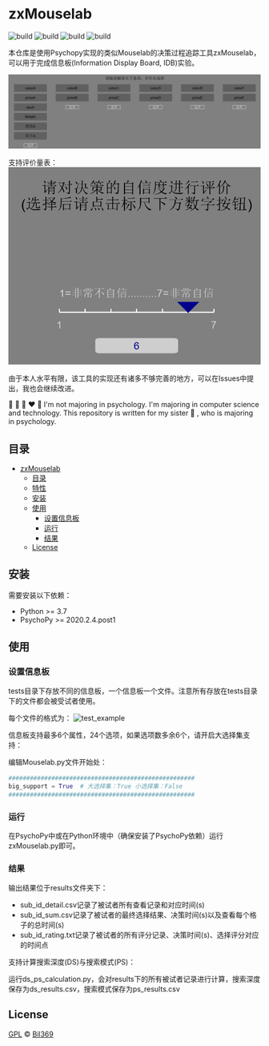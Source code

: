 # zxMouselab

![build](https://img.shields.io/badge/build-passing-success)
![build](https://img.shields.io/badge/python-v3.7-ff68b4)
![build](https://img.shields.io/badge/psychopy-2020.2.4.post1-orange)
![build](https://img.shields.io/badge/license-GPL-blue)

本仓库是使用Psychopy实现的类似Mouselab的决策过程追踪工具zxMouselab，可以用于完成信息板(Information Display Board, IDB)实验。

![示例](example1.png)

支持评价量表：
![评价量表](example2.png)

由于本人水平有限，该工具的实现还有诸多不够完善的地方，可以在Issues中提出，我也会继续改进。 

:yellow_heart: :blue_heart: :purple_heart: :heart: :green_heart: I'm not majoring in psychology. I'm majoring in computer science and technology. This repository is written for my sister :girl: , who is majoring in psychology.

## 目录

- [zxMouselab](#zxMouselab)
  - [目录](#%e7%9b%ae%e5%bd%95)
  - [特性](#特性)
  - [安装](#%e5%ae%89%e8%a3%85)
  - [使用](#%e4%bd%bf%e7%94%a8)
    - [设置信息板](#设置信息板)
    - [运行](#运行)
    - [结果](#结果)
  - [License](#license)

## 安装

需要安装以下依赖：
- Python >= 3.7
- PsychoPy >= 2020.2.4.post1

## 使用

### 设置信息板
tests目录下存放不同的信息板，一个信息板一个文件。注意所有存放在tests目录下的文件都会被受试者使用。

每个文件的格式为：
![test_example](test_example.png)

信息板支持最多6个属性，24个选项，如果选项数多余6个，请开启大选择集支持：

编辑Mouselab.py文件开始处：
```python
####################################################
big_support = True  # 大选择集：True 小选择集：False
####################################################
```

### 运行

在PsychoPy中或在Python环境中（确保安装了PsychoPy依赖）运行zxMouselab.py即可。

### 结果

输出结果位于results文件夹下：
- sub_id_detail.csv记录了被试者所有查看记录和对应时间(s)
- sub_id_sum.csv记录了被试者的最终选择结果、决策时间(s)以及查看每个格子的总时间(s)
- sub_id_rating.txt记录了被试者的所有评分记录、决策时间(s)、选择评分对应的时间点

支持计算搜索深度(DS)与搜索模式(PS)：   

运行ds_ps_calculation.py，会对results下的所有被试者记录进行计算，搜索深度保存为ds_results.csv，搜索模式保存为ps_results.csv

## License
[GPL](https://github.com/Bil369/zxMouselab/blob/master/LICENSE) &copy; [Bil369](https://github.com/Bil369)